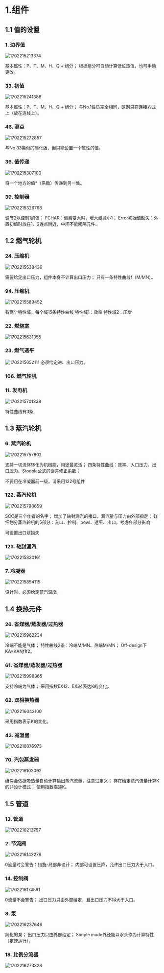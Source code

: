 # 1.组件

## 1.1 值的设置

### 1. 边界值

  ![1702215213374](image/ebsilon/1702215213374.png)

  基本属性：P、T、M、H、Q + 组分；
  根据组分可自动计算低位热值，也可手动更改。

### 33. 初值

  ![1702215241388](image/ebsilon/1702215241388.png)

  基本属性：P、T、M、H、Q + 组分；
  与No.1性质完全相同，区别只在连接方式上（放在连线上）。

### 46. 测点

  ![1702215272857](image/ebsilon/1702215272857.png)

  与No.33类似的简化版，但只能设置一个属性的值。

### 36. 值传递

  ![1702215307100](image/ebsilon/1702215307100.png)

  将一个地方的值*（系数）传递到另一处。

### 39. 控制器

  ![1702215326768](image/ebsilon/1702215326768.png)

  调节2以控制1的值；
  FCHAR：偏离变大时，增大或减小1；
  Error初始值缺失：外置初值时放在1、2连点附近，中间不能间隔元件。

## 1.2 燃气轮机

### 24. 压缩机

![1702215538436](image/ebsilon/1702215538436.png)

需要给定出口压力，组件本身不计算出口压力；
只有一条特性曲线f（M/MN）。

### 94. 压缩机

![1702215589452](image/ebsilon/1702215589452.png)

有两个特性域，每个域15条特性曲线
特性域1：效率
特性域2：压增

### 22. 燃烧室

![1702215631355](image/ebsilon/1702215631355.png)

### 23. 燃气透平

![1702215652111](image/ebsilon/1702215652111.png)
必须给定进、出口压力。

### 106. 燃气轮机

### 11. 发电机

![1702215701338](image/ebsilon/1702215701338.png)

特性曲线有3条

## 1.3 蒸汽轮机

### 6. 蒸汽轮机

![1702215757802](image/ebsilon/1702215757802.png)

支持一切流体转化为机械能，用途最灵活；
四条特性曲线：效率、入口压力、出口压力、Stodola公式的误差修正系数；

不要用在冷凝器前一级，请采用122号组件

### 122. 蒸汽轮机

![1702215793659](image/ebsilon/1702215793659.png)

SCC是三个作者的名字；
增加了轴封漏汽的接口，漏汽量与压力由外部指定；
详细划分蒸汽轮机的5部分：入口、控制、bowl、透平、出口，考虑各部分影响

可设置出口焓损失

### 123. 轴封漏汽

![1702215830161](image/ebsilon/1702215830161.png)

### 7. 冷凝器

![1702215854115](image/ebsilon/1702215854115.png)

设计时，必须给定蒸汽温度。

## 1.4 换热元件

### 26. 省煤器/蒸发器/过热器

![1702215962234](image/ebsilon/1702215962234.png)

冷端不能是气体；
特性曲线2条：冷端M/MN、热端M/MN；
Off-design下KA=KAN*f1*f2。

### 61. 省煤器/蒸发器/过热器

![1702215998365](image/ebsilon/1702215998365.png)

支持冷端为气体；
采用指数EX12、EX34表达K的变化。

### 62. 双相换热器

![1702216042100](image/ebsilon/1702216042100.png)

采用指数表示K的变化。

### 43. 减温器

![1702216076973](image/ebsilon/1702216076973.png)

### 70. 汽包蒸发器

![1702216103092](image/ebsilon/1702216103092.png)

组件会依据吸热量自动计算输出蒸汽流量，注意过定义；
存在给定蒸汽流量计算K的非设计模式；
使用指数描述K。

## 1.5 管道

### 13. 管道

![1702216213757](image/ebsilon/1702216213757.png)

### 2. 节流阀

![1702216142278](image/ebsilon/1702216142278.png)

0流量时会警告：措施-局部非设计；
内部可设置压降，允许出口压力大于入口。

### 14. 控制阀

![1702216174591](image/ebsilon/1702216174591.png)

0流量不会警告；
出口压力只由外部给定，且出口压力不得大于入口。

### 8. 泵

![1702216237646](image/ebsilon/1702216237646.png)

简化的泵；
出口压力只由外部给定；
Simple mode外还能以水头作为计算特性（定速运行）。

### 18. 比例分流器

![1702216273328](image/ebsilon/1702216273328.png)
